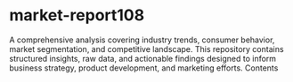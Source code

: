 # market-report108
A comprehensive analysis covering industry trends, consumer behavior, market segmentation, and competitive landscape. This repository contains structured insights, raw data, and actionable findings designed to inform business strategy, product development, and marketing efforts.  Contents
